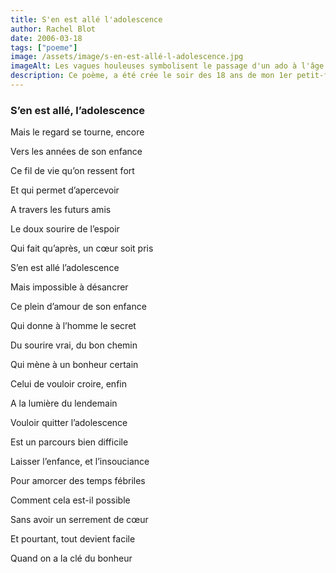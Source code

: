```yaml
---
title: S'en est allé l'adolescence
author: Rachel Blot
date: 2006-03-18
tags: ["poeme"]
image: /assets/image/s-en-est-allé-l-adolescence.jpg
imageAlt: Les vagues houleuses symbolisent le passage d'un ado à l'âge adulte
description: Ce poème, a été crée le soir des 18 ans de mon 1er petit-fils
---
```



### S’en est allé, l’adolescence

Mais le regard se tourne, encore

Vers les années de son enfance

Ce fil de vie qu’on ressent fort

Et qui permet d’apercevoir

A travers les futurs amis

Le doux sourire de l’espoir

Qui fait qu’après, un cœur soit pris

S’en est allé l’adolescence

Mais impossible à désancrer

Ce plein d’amour de son enfance

Qui donne à l’homme le secret

Du sourire vrai, du bon chemin

Qui mène à un bonheur certain

Celui de vouloir croire, enfin

A la lumière du lendemain

Vouloir quitter l’adolescence

Est un parcours bien difficile

Laisser l’enfance, et l’insouciance

Pour amorcer des temps fébriles

Comment cela est-il possible

Sans avoir un serrement de cœur

Et pourtant, tout devient facile

Quand on a la clé du bonheur